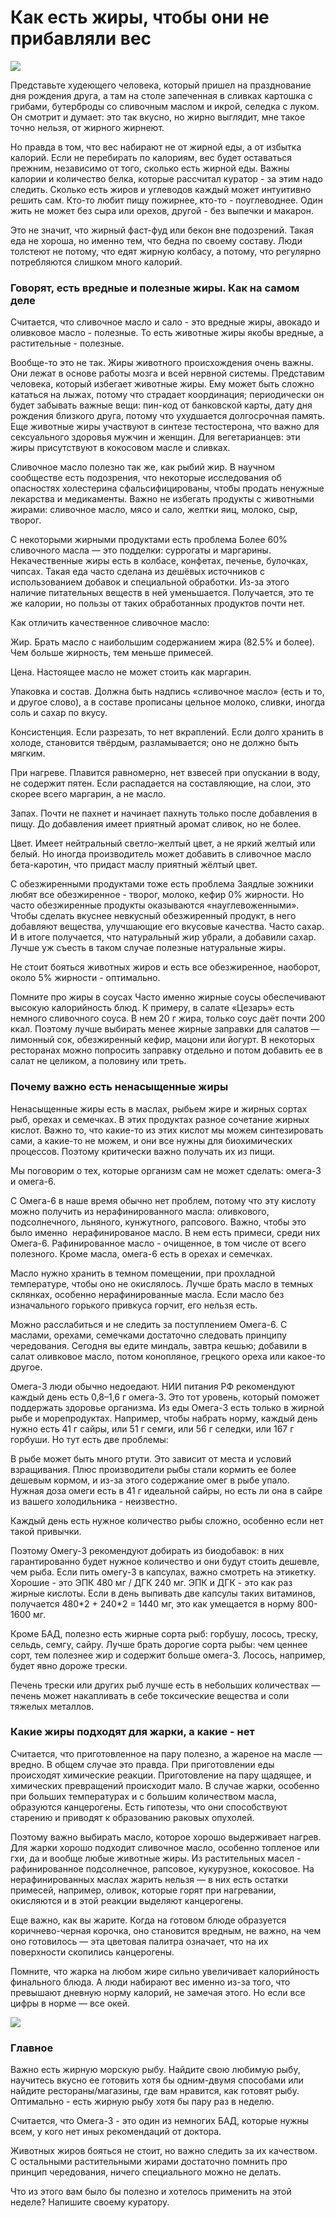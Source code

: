 # Как есть жиры, чтобы они не прибавляли вес

![](https://linen-liver-f97.notion.site/image/https%3A%2F%2Fs3-us-west-2.amazonaws.com%2Fsecure.notion-static.com%2Fc45647d7-faa7-46d0-b387-9d59b4e59f07%2F07_MAIN_L.png?table=block&id=7d65a8a3-c8b8-4e74-b791-6600110323a9&spaceId=8ea0018b-d1ad-4f55-ba3a-ecad6c90e672&width=2000&userId=&cache=v2)

Представьте худеющего человека, который пришел на празднование дня рождения друга, а там на столе запеченная в сливках картошка с грибами, бутерброды со сливочным маслом и икрой, селедка с луком. Он смотрит и думает: это так вкусно, но жирно выглядит, мне такое точно нельзя, от жирного жирнеют.

Но правда в том, что вес набирают не от жирной еды, а от избытка калорий. Если не перебирать по калориям, вес будет оставаться прежним, независимо от того, сколько есть жирной еды. Важны калории и количество белка, которые рассчитал куратор - за этим надо следить. Сколько есть жиров и углеводов каждый может интуитивно решить сам. Кто-то любит пищу пожирнее, кто-то - поуглеводнее. Один жить не может без сыра или орехов, другой - без выпечки и макарон.

Это не значит, что жирный фаст-фуд или бекон вне подозрений. Такая еда не хороша, но именно тем, что бедна по своему составу. Люди толстеют не потому, что едят жирную колбасу, а потому, что регулярно потребляются слишком много калорий.

### Говорят, есть вредные и полезные жиры. Как на самом деле

Считается, что сливочное масло и сало - это вредные жиры, авокадо и оливковое масло - полезные. То есть животные жиры якобы вредные, а растительные - полезные.

Вообще-то это не так. Жиры животного происхождения очень важны. Они лежат в основе работы мозга и всей нервной системы. Представим человека, который избегает животные жиры. Ему может быть сложно кататься на лыжах, потому что страдает координация; периодически он будет забывать важные вещи: пин-код от банковской карты, дату дня рождения близкого друга, потому что ухудшается долгосрочная память. Еще животные жиры участвуют в синтезе тестостерона, что важно для сексуального здоровья мужчин и женщин. Для вегетарианцев: эти жиры присутствуют в кокосовом масле и сливках.

Сливочное масло полезно так же, как рыбий жир. В научном сообществе есть подозрения, что некоторые исследования об опасностях холестерина сфальсифицированы, чтобы продать ненужные лекарства и медикаменты. Важно не избегать продукты с животными жирами: сливочное масло, мясо и сало, желтки яиц, молоко, сыр, творог.

С некоторыми жирными продуктами есть проблема Более 60% сливочного масла — это подделки: суррогаты и маргарины. Некачественные жиры есть в колбасе, конфетах, печенье, булочках, чипсах. Такая еда часто сделана из дешёвых источников с использованием добавок и специальной обработки. Из-за этого наличие питательных веществ в ней уменьшается. Получается, это те же калории, но пользы от таких обработанных продуктов почти нет.

Как отличить качественное сливочное масло:

Жир. Брать масло с наибольшим содержанием жира (82.5% и более). Чем больше жирность, тем меньше примесей.

Цена. Настоящее масло не может стоить как маргарин.

Упаковка и состав. Должна быть надпись «сливочное масло» (есть и то, и другое слово), а в составе прописаны цельное молоко, сливки, иногда соль и сахар по вкусу.

Консистенция. Если разрезать, то нет вкраплений. Если долго хранить в холоде, становится твёрдым, разламывается; оно не должно быть мягким.

При нагреве. Плавится равномерно, нет взвесей при опускании в воду, не содержит пятен. Если распадается на составляющие, на слои, это скорее всего маргарин, а не масло.

Запах. Почти не пахнет и начинает пахнуть только после добавления в пищу. До добавления имеет приятный аромат сливок, но не более.

Цвет. Имеет нейтральный светло-желтый цвет, а не яркий желтый или белый. Но иногда производитель может добавить в сливочное масло бета-каротин, что придаст маслу приятный жёлтый цвет.

С обезжиренными продуктами тоже есть проблема Заядлые зожники любят все обезжиренное - творог, молоко, кефир 0% жирности. Но часто обезжиренные продукты оказываются «науглевоженными». Чтобы сделать вкуснее невкусный обезжиренный продукт, в него добавляют вещества, улучшающие его вкусовые качества. Часто сахар. И в итоге получается, что натуральный жир убрали, а добавили сахар. Лучше уж съесть в таком случае полезные натуральные жиры.

Не стоит бояться животных жиров и есть все обезжиренное, наоборот, около 5% жирности - оптимально.

Помните про жиры в соусах Часто именно жирные соусы обеспечивают высокую калорийность блюд. К примеру, в салате «Цезарь» есть немного сливочного соуса. В нем 20 г жира, только соус даёт почти 200 ккал. Поэтому лучше выбирать менее жирные заправки для салатов — лимонный сок, обезжиренный кефир, мацони или йогурт. В некоторых ресторанах можно попросить заправку отдельно и потом добавить ее в салат не целиком, а половину или треть.

### Почему важно есть ненасыщенные жиры

Ненасыщенные жиры есть в маслах, рыбьем жире и жирных сортах рыб, орехах и семечках. В этих продуктах разное сочетание жирных кислот. Важно то, что какие-то из этих кислот мы можем синтезировать сами, а какие-то не можем, и они все нужны для биохимических процессов. Поэтому критически важно получать их из пищи.

Мы поговорим о тех, которые организм сам не может сделать: омега-3 и омега-6.

С Омега-6 в наше время обычно нет проблем, потому что эту кислоту можно получить из нерафинированного масла: оливкового, подсолнечного, льняного, кунжутного, рапсового. Важно, чтобы это было именно  нерафинированое масло. В нем есть примеси, среди них Омега-6. Рафинированное масло - очищенное, в том числе от всего полезного. Кроме масла, омега-6 есть в орехах и семечках.

Масло нужно хранить в темном помещении, при прохладной температуре, чтобы оно не окислялось. Лучше брать масло в темных склянках, особенно нерафинированные масла. Если масло без изначального горького привкуса горчит, его нельзя есть.

Можно расслабиться и не следить за поступлением Омега-6. С маслами, орехами, семечками достаточно следовать принципу чередования. Сегодня вы едите миндаль, завтра кешью; добавили в салат оливковое масло, потом конопляное, грецкого ореха или какое-то другое.

Омега-3 люди обычно недоедают. НИИ питания РФ рекомендуют каждый день есть 0,8–1,6 г омега-3. Это тот уровень, который поможет поддержать здоровье организма. Из еды Омега-3 есть только в жирной рыбе и морепродуктах. Например, чтобы набрать норму, каждый день нужно есть 41 г сайры, или 51 г семги, или 56 г селедки, или 167 г горбуши. Но тут есть две проблемы:

В рыбе может быть много ртути. Это зависит от места и условий взращивания. Плюс производители рыбы стали кормить ее более дешевым кормом, и из-за этого содержание омег в рыбе упало. Нужная доза омеги есть в 41 г идеальной сайры, но есть ли она в сайре из вашего холодильника - неизвестно.

Каждый день есть нужное количество рыбы сложно, особенно если нет такой привычки.

Поэтому Омегу-3 рекомендуют добирать из биодобавок: в них гарантированно будет нужное количество и они будут стоить дешевле, чем рыба. Если пить омегу-3 в капсулах, важно смотреть на этикетку. Хорошие - это ЭПК 480 мг / ДГК 240 мг. ЭПК и ДГК - это как раз жирные кислоты. Если в день выпивать две капсулы таких витаминов, получается 480\*2 + 240\*2 = 1440 мг, это как умещается в норму 800-1600 мг.

Кроме БАД, полезно есть жирные сорта рыб: горбушу, лосось, треску, сельдь, семгу, сайру. Лучше брать дорогие сорта рыбы: чем ценнее сорт, тем полезнее жир и содержит больше омега-3. Лосось, например, будет явно дороже трески.

Печень трески или других рыб лучше есть в небольших количествах — печень может накапливать в себе токсические вещества и соли тяжелых металлов.

### Какие жиры подходят для жарки, а какие - нет

Считается, что приготовленное на пару полезно, а жареное на масле — вредно. В общем случае это правда. При приготовлении еды происходят химические реакции. Приготовление на пару щадящее, и химических превращений происходит мало. В случае жарки, особенно при больших температурах и с большим количеством масла, образуются канцерогены. Есть гипотезы, что они способствуют старению и приводят к образованию раковых опухолей.

Поэтому важно выбирать масло, которое хорошо выдерживает нагрев. Для жарки хорошо подходит сливочное масло, особенно топленое или гхи, да и вообще любые животные жиры. Из растительных масел - рафинированное подсолнечное, рапсовое, кукурузное, кокосовое. На нерафинированных маслах жарить нельзя — в них есть остатки примесей, например, оливок, которые горят при нагревании, окисляются и в этой реакции выделяют канцерогены.

Еще важно, как вы жарите. Когда на готовом блюде образуется коричнево-черная корочка, оно становится вредным, не важно, на чем оно готовилось — эта цветовая палитра означает, что на их поверхности скопились канцерогены.

Помните, что жарка на любом жире сильно увеличивает калорийность финального блюда. А люди набирают вес именно из-за того, что превышают дневную норму калорий, не замечая этого. Но если все цифры в норме — все окей.

![](https://linen-liver-f97.notion.site/image/https%3A%2F%2Fs3-us-west-2.amazonaws.com%2Fsecure.notion-static.com%2F72e13ba5-e49f-4880-bb8f-3940218bd2b9%2F%D0%B6%D0%B8%D1%80%D1%8B.png?table=block&id=5124dd87-e17d-4a7d-a048-695b5615ebfd&spaceId=8ea0018b-d1ad-4f55-ba3a-ecad6c90e672&width=2000&userId=&cache=v2)

### Главное

Важно есть жирную морскую рыбу. Найдите свою любимую рыбу, научитесь вкусно ее готовить хотя бы одним-двумя способами или найдите рестораны/магазины, где вам нравится, как готовят рыбу. Оптимально - есть жирную рыбу хотя бы пару раз в неделю.

Считается, что Омега-3 - это один из немногих БАД, которые нужны всем, у кого нет иных рекомендаций от доктора.

Животных жиров бояться не стоит, но важно следить за их качеством. С остальными растительными жирами достаточно помнить про принцип чередования, ничего специального можно не делать.

Что из этого вам было бы полезно и хотелось применить на этой неделе? Напишите своему куратору.